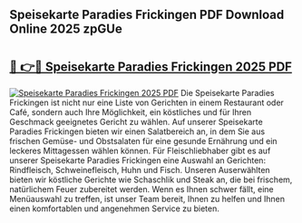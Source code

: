 ## Speisekarte Paradies Frickingen PDF Download Online 2025 zpGUe

# <h2><a href="http://gcdhz5.nevu.top/?p=Speisekarte+Paradies+Frickingen">🔗 👉🔴 Speisekarte Paradies Frickingen 2025 PDF</a></h2>

[![Speisekarte Paradies Frickingen 2025 PDF](https://i.imgur.com/dBaPXMq.png)](http://gcdhz5.nevu.top/?p=Speisekarte+Paradies+Frickingen)
Die Speisekarte Paradies Frickingen ist nicht nur eine Liste von Gerichten in einem Restaurant oder Café, sondern auch Ihre Möglichkeit, ein köstliches und für Ihren Geschmack geeignetes Gericht zu wählen. Auf unserer Speisekarte Paradies Frickingen bieten wir einen Salatbereich an, in dem Sie aus frischen Gemüse- und Obstsalaten für eine gesunde Ernährung und ein leckeres Mittagessen wählen können. Für Fleischliebhaber gibt es auf unserer Speisekarte Paradies Frickingen eine Auswahl an Gerichten: Rindfleisch, Schweinefleisch, Huhn und Fisch. Unseren Auserwählten bieten wir köstliche Gerichte wie Schaschlik und Steak an, die bei frischem, natürlichem Feuer zubereitet werden. Wenn es Ihnen schwer fällt, eine Menüauswahl zu treffen, ist unser Team bereit, Ihnen zu helfen und Ihnen einen komfortablen und angenehmen Service zu bieten.
